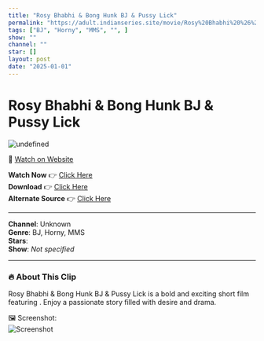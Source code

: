 ```yaml
---
title: "Rosy Bhabhi & Bong Hunk BJ & Pussy Lick"
permalink: "https://adult.indianseries.site/movie/Rosy%20Bhabhi%20%26%20Bong%20Hunk%20BJ%20%26%20Pussy%20Lick"
tags: ["BJ", "Horny", "MMS", "", ]
show: ""
channel: ""
star: []
layout: post
date: "2025-01-01"
---
```


# Rosy Bhabhi & Bong Hunk BJ & Pussy Lick

![undefined](https://desisins.com/wp-content/uploads/2024/10/Rozi-Bhabhi-Bong-DesiSins.com_.jpg)

🔗 [Watch on Website](https://adult.indianseries.site/movie/Rosy%20Bhabhi%20%26%20Bong%20Hunk%20BJ%20%26%20Pussy%20Lick)

**Watch Now** 👉 [Click Here](https://adult.indianseries.site/movie/Rosy%20Bhabhi%20%26%20Bong%20Hunk%20BJ%20%26%20Pussy%20Lick)  
**Download** 👉 [Click Here](https://adult.indianseries.site/movie/Rosy%20Bhabhi%20%26%20Bong%20Hunk%20BJ%20%26%20Pussy%20Lick)  
**Alternate Source** 👉 [Click Here](https://adult.indianseries.site/movie/Rosy%20Bhabhi%20%26%20Bong%20Hunk%20BJ%20%26%20Pussy%20Lick)

---

**Channel**: Unknown  
**Genre**: BJ, Horny, MMS  
**Stars**:   
**Show**: *Not specified*

---

### 🔥 About This Clip

Rosy Bhabhi & Bong Hunk BJ & Pussy Lick is a bold and exciting short film featuring . Enjoy a passionate story filled with desire and drama.
 
🖼️ Screenshot:  
![Screenshot](https://desisins.com/wp-content/uploads/2024/10/Rozi-Bhabhi-Bong-DesiSins.com_.jpg)
